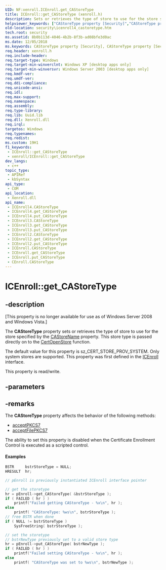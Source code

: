 ```yaml
---
UID: NF:xenroll.ICEnroll.get_CAStoreType
title: ICEnroll::get_CAStoreType (xenroll.h)
description: Sets or retrieves the type of store to use for the store specified by the CAStoreName property.
helpviewer_keywords: ["CAStoreType property [Security]","CAStoreType property [Security]","CEnroll object","CAStoreType property [Security]","ICEnroll interface","CAStoreType property [Security]","ICEnroll2 interface","CAStoreType property [Security]","ICEnroll3 interface","CAStoreType property [Security]","ICEnroll4 interface","CEnroll object [Security]","CAStoreType property","ICEnroll interface [Security]","CAStoreType property","ICEnroll.CAStoreType","ICEnroll.get_CAStoreType","ICEnroll2 interface [Security]","CAStoreType property","ICEnroll2.CAStoreType","ICEnroll2::get_CAStoreType","ICEnroll2::put_CAStoreType","ICEnroll3 interface [Security]","CAStoreType property","ICEnroll3.CAStoreType","ICEnroll3::get_CAStoreType","ICEnroll3::put_CAStoreType","ICEnroll4 interface [Security]","CAStoreType property","ICEnroll4.CAStoreType","ICEnroll4::CAStoreType","ICEnroll4::get_CAStoreType","ICEnroll4::put_CAStoreType","ICEnroll::get_CAStoreType","ICEnroll::put_CAStoreType","get_CAStoreType","security.icenroll4_castoretype","sz_CERT_STORE_PROV_SYSTEM","sz_CERT_STORE_PROV_SYSTEM_W","xenroll/ICEnroll2::CAStoreType","xenroll/ICEnroll2::get_CAStoreType","xenroll/ICEnroll2::put_CAStoreType","xenroll/ICEnroll3::CAStoreType","xenroll/ICEnroll3::get_CAStoreType","xenroll/ICEnroll3::put_CAStoreType","xenroll/ICEnroll4::CAStoreType","xenroll/ICEnroll4::get_CAStoreType","xenroll/ICEnroll4::put_CAStoreType","xenroll/ICEnroll::CAStoreType","xenroll/ICEnroll::get_CAStoreType","xenroll/ICEnroll::put_CAStoreType"]
old-location: security\icenroll4_castoretype.htm
tech.root: security
ms.assetid: 8b0b113d-4046-4b2b-8f3b-ad08bfe3d0ac
ms.date: 12/05/2018
ms.keywords: CAStoreType property [Security], CAStoreType property [Security],CEnroll object, CAStoreType property [Security],ICEnroll interface, CAStoreType property [Security],ICEnroll2 interface, CAStoreType property [Security],ICEnroll3 interface, CAStoreType property [Security],ICEnroll4 interface, CEnroll object [Security],CAStoreType property, ICEnroll interface [Security],CAStoreType property, ICEnroll.CAStoreType, ICEnroll.get_CAStoreType, ICEnroll2 interface [Security],CAStoreType property, ICEnroll2.CAStoreType, ICEnroll2::get_CAStoreType, ICEnroll2::put_CAStoreType, ICEnroll3 interface [Security],CAStoreType property, ICEnroll3.CAStoreType, ICEnroll3::get_CAStoreType, ICEnroll3::put_CAStoreType, ICEnroll4 interface [Security],CAStoreType property, ICEnroll4.CAStoreType, ICEnroll4::CAStoreType, ICEnroll4::get_CAStoreType, ICEnroll4::put_CAStoreType, ICEnroll::get_CAStoreType, ICEnroll::put_CAStoreType, get_CAStoreType, security.icenroll4_castoretype, sz_CERT_STORE_PROV_SYSTEM, sz_CERT_STORE_PROV_SYSTEM_W, xenroll/ICEnroll2::CAStoreType, xenroll/ICEnroll2::get_CAStoreType, xenroll/ICEnroll2::put_CAStoreType, xenroll/ICEnroll3::CAStoreType, xenroll/ICEnroll3::get_CAStoreType, xenroll/ICEnroll3::put_CAStoreType, xenroll/ICEnroll4::CAStoreType, xenroll/ICEnroll4::get_CAStoreType, xenroll/ICEnroll4::put_CAStoreType, xenroll/ICEnroll::CAStoreType, xenroll/ICEnroll::get_CAStoreType, xenroll/ICEnroll::put_CAStoreType
req.header: xenroll.h
req.include-header: 
req.target-type: Windows
req.target-min-winverclnt: Windows XP [desktop apps only]
req.target-min-winversvr: Windows Server 2003 [desktop apps only]
req.kmdf-ver: 
req.umdf-ver: 
req.ddi-compliance: 
req.unicode-ansi: 
req.idl: 
req.max-support: 
req.namespace: 
req.assembly: 
req.type-library: 
req.lib: Uuid.lib
req.dll: Xenroll.dll
req.irql: 
targetos: Windows
req.typenames: 
req.redist: 
ms.custom: 19H1
f1_keywords:
 - ICEnroll::get_CAStoreType
 - xenroll/ICEnroll::get_CAStoreType
dev_langs:
 - c++
topic_type:
 - APIRef
 - kbSyntax
api_type:
 - COM
api_location:
 - Xenroll.dll
api_name:
 - ICEnroll4.CAStoreType
 - ICEnroll4.get_CAStoreType
 - ICEnroll4.put_CAStoreType
 - ICEnroll3.CAStoreType
 - ICEnroll3.get_CAStoreType
 - ICEnroll3.put_CAStoreType
 - ICEnroll2.CAStoreType
 - ICEnroll2.get_CAStoreType
 - ICEnroll2.put_CAStoreType
 - ICEnroll.CAStoreType
 - ICEnroll.get_CAStoreType
 - ICEnroll.put_CAStoreType
 - CEnroll.CAStoreType
---
```


# ICEnroll::get_CAStoreType


## -description

<p class="CCE_Message">[This property is no longer available for use as of Windows Server 2008 and Windows Vista.]

The <b>CAStoreType</b> property sets or retrieves the type of store to use for the store specified by the 
<a href="/windows/desktop/api/xenroll/nf-xenroll-icenroll-get_castorename">CAStoreName</a> property. This store type is passed directly on to the  <a href="/windows/desktop/api/wincrypt/nf-wincrypt-certopenstore">CertOpenStore</a> function.

The default value for this property is  sz_CERT_STORE_PROV_SYSTEM. Only system stores are supported. This property was first defined in the <a href="/windows/desktop/api/xenroll/nn-xenroll-icenroll">ICEnroll</a> interface.

This property is read/write.

## -parameters

## -remarks

The <b>CAStoreType</b> property affects the behavior of the following methods:

<ul>
<li>
<a href="/windows/desktop/api/xenroll/nf-xenroll-icenroll-acceptpkcs7">acceptPKCS7</a>
</li>
<li>
<a href="/windows/desktop/api/xenroll/nf-xenroll-icenroll-acceptfilepkcs7">acceptFilePKCS7</a>
</li>
</ul>


The ability to set this property is disabled when  the Certificate Enrollment Control is executed as a scripted control.


#### Examples


```cpp
BSTR     bstrStoreType = NULL;
HRESULT  hr;

// pEnroll is previously instantiated ICEnroll interface pointer

// get the storetype
hr = pEnroll->get_CAStoreType( &bstrStoreType );
if ( FAILED ( hr ) )
    printf("Failed getting CAStoreType - %x\n", hr );
else
    printf( "CAStoreType: %ws\n", bstrStoreType );
// free BSTR when done
if ( NULL != bstrStoreType )
    SysFreeString( bstrStoreType );

// set the storetype
// bstrNewType previously set to a valid store type
hr = pEnroll->put_CAStoreType( bstrNewType );
if ( FAILED ( hr ) )
    printf("Failed setting CAStoreType - %x\n", hr );
else
    printf( "CAStoreType was set to %ws\n", bstrNewType );
```